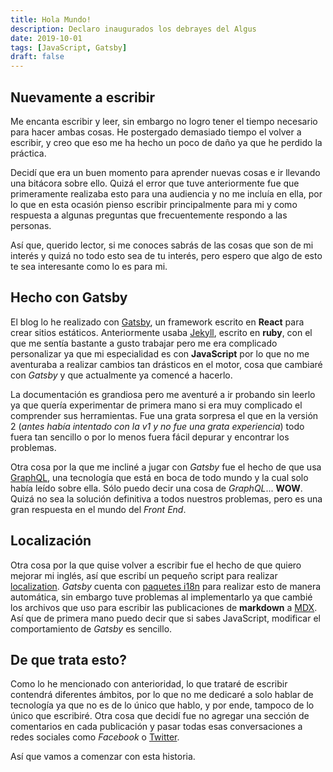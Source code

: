 ```yaml
---
title: Hola Mundo!
description: Declaro inaugurados los debrayes del Algus
date: 2019-10-01
tags: [JavaScript, Gatsby]
draft: false
---
```

## Nuevamente a escribir

Me encanta escribir y leer, sin embargo no logro tener el tiempo 
necesario para hacer ambas cosas. He postergado demasiado tiempo el volver
a escribir, y creo que eso me ha hecho un poco de daño ya que he perdido la
práctica.

Decidí que era un buen momento para aprender nuevas cosas e ir llevando una bitácora
sobre ello. Quizá el error que tuve anteriormente fue que primeramente realizaba esto
para una audiencia y no me incluía en ella, por lo que en esta ocasión pienso
escribir principalmente para mi y como respuesta a algunas preguntas que
frecuentemente respondo a las personas.

Así que, querido lector, si me conoces sabrás de las cosas que son de mi interés
y quizá no todo esto sea de tu interés, pero espero que algo de esto te sea
interesante como lo es para mi.

## Hecho con Gatsby

El blog lo he realizado con [Gatsby](https://gatsbyjs.org), un framework escrito en
**React** para crear sitios estáticos. Anteriormente usaba [Jekyll](https://jekyllrb.com/),
escrito en **ruby**, con el que me sentía bastante a gusto trabajar pero me era complicado
personalizar ya que mi especialidad es con **JavaScript** por lo que no me aventuraba
a realizar cambios tan drásticos en el motor, cosa que cambiaré con _Gatsby_ y  que
actualmente ya comencé a hacerlo.

La documentación es grandiosa pero me aventuré a ir probando sin leerlo ya que quería
experimentar de primera mano si era muy complicado el comprender sus herramientas.
Fue una grata sorpresa el que en la versión 2
(_antes había intentado con la v1 y no fue una grata experiencia_) todo fuera tan sencillo
o por lo menos fuera fácil depurar y encontrar los problemas.

Otra cosa por la que me incliné a jugar con _Gatsby_ fue el hecho de que usa
[GraphQL](https://graphql.org/), una tecnología que está en boca de todo mundo y la cual
solo había leído sobre ella. Sólo puedo decir una cosa de _GraphQL_... **WOW**. Quizá
no sea la solución definitiva a todos nuestros problemas, pero es una gran respuesta en
el mundo del _Front End_.

## Localización
Otra cosa por la que quise volver a escribir fue el hecho de que quiero mejorar mi
inglés, así que escribí un pequeño script para realizar
[localization](https://en.wikipedia.org/wiki/Internationalization_and_localization).
_Gatsby_ cuenta con [paquetes i18n](https://www.gatsbyjs.org/docs/localization-i18n/)
para realizar esto de manera automática, sin embargo tuve problemas al implementarlo
ya que cambié los archivos que uso para escribir las publicaciones de **markdown** a
[MDX](https://mdxjs.com/). Así que de primera mano puedo decir que si sabes JavaScript,
modificar el comportamiento de _Gatsby_ es sencillo.

## De que trata esto?
Como lo he mencionado con anterioridad, lo que trataré de escribir contendrá diferentes
ámbitos, por lo que no me dedicaré a solo hablar de tecnología ya que no es de lo único
que hablo, y por ende, tampoco de lo único que escribiré. Otra cosa que decidí fue no
agregar una sección de comentarios en cada publicación y pasar todas esas conversaciones
a redes sociales como _Facebook_ o [Twitter](https://tw.algus.ninja).

Así que vamos a comenzar con esta historia.